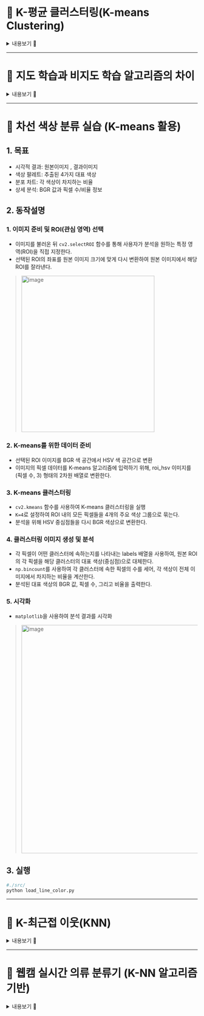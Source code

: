 
# 📌 K-평균 클러스터링(K-means Clustering)
<details>
<summary>내용보기 🔽</summary>
   
- 참고 : [내용](https://bkshin.tistory.com/entry/%EB%A8%B8%EC%8B%A0%EB%9F%AC%EB%8B%9D-7-K-%ED%8F%89%EA%B7%A0-%EA%B5%B0%EC%A7%91%ED%99%94-K-means-Clustering), [클러스터링 시각화 시뮬레이션](https://www.naftaliharris.com/blog/visualizing-k-means-clustering/)
- 클러스터란 비슷한 특성을 가진 데이터끼리의 묶음
- **비지도 학습** 알고리즘
- 클러스터링이란 어떤 데이터들이 주어졌을 때, 그 데이터들을 클러스터로 그룹화 시켜주는 것
   
## ✔ 프로세스
1. 얼마나 많은 클러스터가 필요한지 결정(`K` 결정)
2. 초기 `Centroid`(각 클러스터의 중심) 선택
   -  랜덤하게 설정
   -  수동으로 설정
   -  Kmean++ 방법
3. 모든 데이터를 순회하며 각 데이터마다 가장 가까운 `Centroid`가 속해있는 클러스터로 assign
4. `Centroid`를 클러스터의 중심으로 이동
5. 클러스터에 assign 되는 데이터가 없을 때까지 스텝 3,4를 반복

## ✔ K-means 단점
- 클러스터 개수(`K`)를 미리 지정해야 함 : 가장 큰 단점 중 하나. 사용자가 사전에 최적의 `K`값을 알기 어렵다.
- 초기 중심점 선택에 민감 : 초기에 어떤 데이터 포인트를 중심점으로 선택하느냐에 따라 최종 클러스터링 결과가 달라질 수 있다.
- 구형(Spherical) 클러스터에만 효과적 : 복잡하거나 길쭉한 형태의 클러스터에는 적합하지 않다.
- 이상치(Outlier)에 민감 : 데이터 분포에서 멀리 떨어진 데이터 포인트가 있을 경우, 중심점을 크게 이동시킬 수 있다.
- 데이터의 크기(Scale)에 민감 : 각 변수(특성)의 값 범위가 크게 다르면, 클러스터링 결과가 왜곡될 수 있다.

</details>

---

# 📌 지도 학습과 비지도 학습 알고리즘의 차이

<details>
<summary>내용보기 🔽</summary>
   
## ✔ 지도 학습 (Supervised Learning)
- '정답'이 있는 데이터를 학습하는 방식
- 주요 목적 : 새로운 데이터의 결과를 예측하는 것
- 예시 : K-NN, 의사결정나무, 서포트 벡터 머신 등
- '빨강'이라는 레이블이 붙은 데이터들을 학습하여, 새로운 데이터가 들어왔을 때 가장 비슷한 레이블로 예측하는 것

## ✔ 비지도 학습 (Unsupervised Learning)
- '정답'이 없는 데이터를 스스로 학습하는 방식
- 주요 목적 : 데이터의 구조나 패턴을 발견하여 새로운 인사이트를 얻는 것
- 예시 : K-평균 군집화(K-Means), PCA 등
- 온라인 쇼핑몰에서 고객들의 구매 기록을 분석하여 '자주 운동복을 사는 고객', '아웃도어 용품을 주로 사는 고객' 등 비슷한 성향을 가진 고객 그룹을 자동으로 나누는 것

</details>

---

# 📌 차선 색상 분류 실습 (K-means 활용)


## 1. 목표
- 시각적 결과: 원본이미지 , 결과이미지
- 색상 팔레트: 추출된 4가지 대표 색상
- 분포 차트: 각 색상이 차지하는 비율
- 상세 분석: BGR 값과 픽셀 수/비율 정보

## 2. 동작설명

### 1. 이미지 준비 및 ROI(관심 영역) 선택
- 이미지를 불러온 뒤 `cv2.selectROI` 함수를 통해 사용자가 분석을 원하는 특정 영역(ROI)을 직접 지정한다.
- 선택된 ROI의 좌표를 원본 이미지 크기에 맞게 다시 변환하여 원본 이미지에서 해당 ROI를 잘라낸다.
> <img width="350" height="411" alt="image" src="https://github.com/user-attachments/assets/920d3731-22b4-427c-a065-6b53e13a6fc2" />


### 2. K-means를 위한 데이터 준비
- 선택된 ROI 이미지를 BGR 색 공간에서 HSV 색 공간으로 변환
- 이미지의 픽셀 데이터를 K-means 알고리즘에 입력하기 위해, roi_hsv 이미지를 (픽셀 수, 3) 형태의 2차원 배열로 변환한다.
  
### 3. K-means 클러스터링
- `cv2.kmeans` 함수를 사용하여 K-means 클러스터링을 실행
- `K=4`로 설정하여 ROI 내의 모든 픽셀들을 4개의 주요 색상 그룹으로 묶는다.
- 분석을 위해 HSV 중심점들을 다시 BGR 색상으로 변환한다.
  
### 4. 클러스터링 이미지 생성 및 분석
- 각 픽셀이 어떤 클러스터에 속하는지를 나타내는 labels 배열을 사용하여, 원본 ROI의 각 픽셀을 해당 클러스터의 대표 색상(중심점)으로 대체한다.
- `np.bincount`를 사용하여 각 클러스터에 속한 픽셀의 수를 세어, 각 색상이 전체 이미지에서 차지하는 비율을 계산한다.
- 분석된 대표 색상의 BGR 값, 픽셀 수, 그리고 비율을 출력한다.

### 5. 시각화
- `matplotlib`을 사용하여 분석 결과를 시각화
> <img width="500" height="600" alt="image" src="https://github.com/user-attachments/assets/7afbc4e1-8a1c-417f-8a80-56b7a6a97cb6" />

  
## 3. 실행
```bash
#./src/
python load_line_color.py
```

</details>

---

# 📌 K-최근접 이웃(KNN)


<details>
<summary>내용보기 🔽</summary>
   
- 참고 : [내용](https://bkshin.tistory.com/entry/%EB%A8%B8%EC%8B%A0%EB%9F%AC%EB%8B%9D-6-K-%EC%B5%9C%EA%B7%BC%EC%A0%91%EC%9D%B4%EC%9B%83KNN?category=1057680)
- 머신러닝에서 가장 간단하고 직관적인 **지도 학습** 알고리즘
- 주로 분류(Classification) 문제에 사용되며, 회귀(Regression)에도 활용할 수 있다.
- 어떠한 데이터가 주어지면 해당 데이터의 주변(이웃)의 데이터를 살펴본 뒤 더 많은 데이터가 포함되어 있는 범주로 분류하는 방식

## ✔ 프로세스
새로운 데이터가 주어졌을 때, 기존 데이터 중에서 가장 가까운(유사한) K개의 데이터를 찾아보고, 이웃 데이터들이 속한 그룹을 기준으로 새로운 데이터의 그룹을 결정한다.
1. 거리측정 : 새로운 데이터와 학습된 데이터 간의 거리를 계산
   - 유클리드 거리
   - 맨해튼 거리
2. `K`개의 이웃 선택 : 계산된 거리를 기준으로 가장 가까운 `K`개의 이웃 데이터 선택
3. 다수결 투표 : 가장 많은 표를 얻은 데이터를 새로운 데이터의 예측 결과로 결정


## ✔ KNN 단점
- 데이터의 양이 많아질수록 거리 계산량이 늘어난다.
- 데이터의 특성(Feature) 스케일에 매우 민감
- 데이터의 차원이 커질 수록 성능 저하 가능성 높음

</details>

---

# 📌 웹캠 실시간 의류 분류기 (K-NN 알고리즘 기반)

<details>
<summary>내용보기 🔽</summary>
   
## 1. 목표
- K-NN 알고리즘 학습을 위한 데이터셋 파일을 생성한다.
- 데이터 전처리를 통해 최적의 K값을 탐색한다.
- 웹캠으로 촬영한 옷의 색상을 실시간으로 K-NN 알고리즘으로 자동 분류한다.

## 2. 동작설명

### 동작 요약 흐름
```css
[CSV 데이터 로드] → [HSV 값 정규화] → [KNN 학습]
           ↓
      [웹캠 캡처 시작]
           ↓
    [ROI 설정 및 추출]
           ↓
    [HSV 평균값 계산]
           ↓
    [정규화된 샘플 생성]
           ↓
    ┌─────────────────────────────┐
    │   KNN 예측 (k=3) 수행      │
    │   ───────────────────────   │
    │   • 예측 라벨 확인          │
    │   • 신뢰도 계산             │
    └─────────────────────────────┘
           ↓
 [웹캠 화면에 예측 결과 표시 + Matplotlib로 확률 바 차트 출력]

```


### 1. 데이터셋 생성
- 웹캠을 실행한 뒤 의류 종류를 학습시킨다.
- 마우스로 학습 데이터 클릭 후 라벨(1~2)에 저장
- 학습 데이터는 `s` 키를 눌러 `.csv` 형태로 저장
> <img width="400" height="235" alt="image" src="https://github.com/user-attachments/assets/70d6f7d6-939a-493d-a0f3-74dedc48813d" />

### 2. HSV 값 정규화 / 라벨 인코딩
- KNN 학습에 사용하기 위해 HSV 값을 0~1 범위로 정규화
- 문자열 라벨을 숫자 라벨로 변환

### 3. KNN 학습
- OpenCV `cv2.ml.KNearest_create()` 사용
- 훈련 데이터(X), 라벨(y_numeric)로 학습 수행

### 4. ROI(관심영역) 설정 및 조작
- 웹캠 화면에서 **사각형 ROI(100×100 기본)**가 표시되며:
   - 드래그 → ROI 위치 이동
   - + 키 → ROI 크기 증가
   - - 키 → ROI 크기 감소
- ROI 내부의 평균 색상(HSV)을 추출하여 예측에 사용

### 5. 실시간 색상 추출 및 예측
- BGR → HSV 변환
- HSV 평균값 계산
- 정규화 후 KNN 예측

### 6. 결과 시각화
- 웹캠 화면에 예측 결과(의류 종류) 텍스트 출력
```python
cv2.putText(frame, f"Cloth : {predicted_label}", ...)
```
- 각 클래스별 예측 확률(%) 실시간 바 차트로 표시
```python
plt.bar(labels_unique, probs * 100)
```

## 3. 결과

roi의 위치를 조정해서 모자와 티셔츠 영역을 인식하면 학습 데이터에 따라
모자와 티셔츠를 출력한다.

#### roi 모자 위치
> <img width="226" height="241" alt="image" src="https://github.com/user-attachments/assets/90ed729e-e79f-4beb-9486-3c655c986ce5" />

#### roi 티셔츠 위치
> <img width="252" height="151" alt="image" src="https://github.com/user-attachments/assets/0beca38f-8a89-4525-97a0-8858aaf758ab" />



## 4. 실행
```bash
# /src
# 데이터셋 생성
python clothes_data.py

# 정확도 측정
python clothes_mnist.py

# 웹캠 실시간 의류 분류
python clothes_test.py
```

